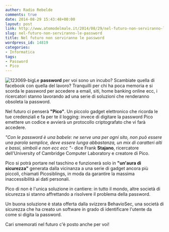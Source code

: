 ```yaml
---
author: Radio Rebelde
comments: true
date: 2014-08-29 15:43:48+00:00
layout: post
link: http://www.atomodelmale.it/2014/08/29/nel-futuro-non-serviranno-le-password/
slug: nel-futuro-non-serviranno-le-password
title: Nel futuro non serviranno le password
wordpress_id: 14819
categories:
- Informatica
tags:
- Password
- Pico
---
```


![123069-big](http://www.atomodelmale.it/wp-content/uploads/2014/08/123069-big-300x166.jpg)Le **password** per voi sono un incubo? Scambiate quella di facebook con quella del lavoro? Tranquilli per chi ha poca memoria e si scorda le password per accedere a email, siti, home banking online ecc, i ricercatori stanno lavorando ad una serie di soluzioni che renderanno obsoleta la password.

Nel futuro ci penserà **"Pico"**. Un piccolo gadget elettronico che ricorda le tue credenziali e fa per te il logging: invece di digitare la password Pico emettere un codice e avvierà un protocollo criptografato che vi farà accedere.

_"Con le password è una babele: ne serve una per ogni sito, non può essere una parola semplice, deve essere lunga abbastanza, un mix di caratteri alti e bassi, simboli e non ecc ecc "_- dice Frank **Stajano**, ricercatore dell'University of Cambridge Computer Laboratory e creatore di Pico.



Pico si potrà portare nel taschino e funzionerà solo in **"un'aura di sicurezza"** generata dalla vicinanza a una serie di gadget ancora più piccoli, chiamati Picosiblings, in moda da garantire la massima inaccessibilità ai dati personali.

Pico di non è l'unica soluzione in cantiere: in tutto il mondo, altre società di sicurezza si stanno affrettando a risolvere il problema della password.

Un buona soluzione è stata offerta dalla svizzera BehavioSec, una società di sicurezza che ha creato un software in grado di identificare l'utente da come si digita la password.

Cari smemorati nel futuro c'è posto anche per voi!
